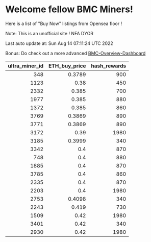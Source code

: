 # Welcome fellow BMC Miners!
Here is a list of "Buy Now" listings from Opensea floor !

Note: This is an unofficial site ! NFA DYOR

Last auto update at: Sun Aug 14 07:11:24 UTC 2022

Bonus: Do check out a more advanced [BMC-Overview-Dashboard](https://dune.com/defifunk/BMC-Overview-Dashboard)


|   ultra_miner_id |   ETH_buy_price |   hash_rewards |
|-----------------:|----------------:|---------------:|
|              348 |          0.3789 |            900 |
|             1123 |          0.38   |            450 |
|             2332 |          0.385  |            700 |
|             1977 |          0.385  |            880 |
|             1372 |          0.385  |            860 |
|             3769 |          0.3869 |            890 |
|             3771 |          0.3869 |            890 |
|             3172 |          0.39   |           1980 |
|             3185 |          0.3999 |            340 |
|             3342 |          0.4    |            870 |
|              748 |          0.4    |            880 |
|             1885 |          0.4    |            870 |
|             3785 |          0.4    |            860 |
|             2335 |          0.4    |            870 |
|             2203 |          0.4    |           1980 |
|             2753 |          0.4098 |            340 |
|             2243 |          0.419  |            730 |
|             1509 |          0.42   |           1980 |
|             3401 |          0.42   |            340 |
|             2930 |          0.42   |           1980 |